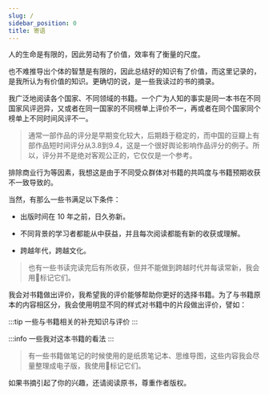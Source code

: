 ```yaml
---
slug: /
sidebar_position: 0
title: 寄语
---
```


人的生命是有限的，因此劳动有了价值，效率有了衡量的尺度。

也不难推导出个体的智慧是有限的，因此总结好的知识有了价值，而这里记录的，是我所认为有价值的知识。更确切的说，是一些我读过的书的摘录。

我广泛地阅读各个国家、不同领域的书籍。一个广为人知的事实是同一本书在不同国家风评迥异，又或者在同一国家的不同榜单上评价不一，再或者在同个国家同个榜单上不同时间风评不一。

> 通常一部作品的评分是早期变化较大，后期趋于稳定的，而中国的豆瓣上有部作品短时间评分从3.8到9.4，这是一个很好舆论影响作品评分的例子。所以，评分并不是绝对客观公正的，它仅仅是一个参考。

排除商业行为等因素，我想这是由于不同受众群体对书籍的共鸣度与书籍预期收获不一致导致的。

当然，有那么一些书满足以下条件：

- 出版时间在 10 年之前，日久弥新。

- 不同背景的学习者都能从中获益，并且每次阅读都能有新的收获或理解。

- 跨越年代，跨越文化。

> 也有一些书读完读完后有所收获，但并不能做到跨越时代并每读常新，我会用🍻标记它们。

我会对书籍做出评价，我希望我的评价能够帮助你更好的选择书籍。为了与书籍原本的内容相区分，我会使用明显不同的样式对书籍中的片段做出评价，譬如：

:::tip
一些与书籍相关的补充知识与评价
:::

:::info
一些我对这本书籍的看法
:::

> 有一些书籍做笔记的时候使用的是纸质笔记本、思维导图，这些内容我会尽量整理成电子版，我使用🚧标记它们。

如果书摘引起了你的兴趣，还请阅读原书，尊重作者版权。